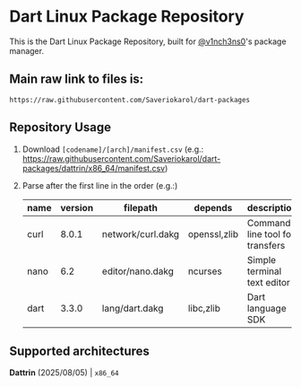 # Dart Linux Package Repository
This is the Dart Linux Package Repository, built for [@v1nch3ns0](https://github.com/v1nch3ns0)'s package manager.

## Main raw link to files is:
```https://raw.githubusercontent.com/Saveriokarol/dart-packages```

## Repository Usage
1. Download ```[codename]/[arch]/manifest.csv``` (e.g.: https://raw.githubusercontent.com/Saveriokarol/dart-packages/dattrin/x86_64/manifest.csv)
2. Parse after the first line in the order (e.g.:)

   | name       | version | filepath           | depends         | description                      |
   |------------|---------|--------------------|-----------------|----------------------------------|
   | curl       | 8.0.1   | network/curl.dakg  | openssl,zlib    | Command line tool for transfers  |
   | nano       | 6.2     | editor/nano.dakg   | ncurses         | Simple terminal text editor      |
   | dart       | 3.3.0   | lang/dart.dakg     | libc,zlib       | Dart language SDK                |

## Supported architectures

**Dattrin** (2025/08/05)  |  ```x86_64```
